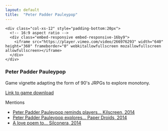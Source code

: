 ```yaml
---
layout: default
title:  "Peter Padder Pauleypop"
---
```


<div class="right">
  <div class="row">

    <div class="col-xs-12" style="padding-bottom:20px">
      <!-- 16:9 aspect ratio -->
      <div class="embed-responsive embed-responsive-16by9">
        <iframe src="https://player.vimeo.com/video/266976293" width="640" height="360" frameborder="0" webkitallowfullscreen mozallowfullscreen allowfullscreen></iframe>
      </div>
    </div>
  </div>

  <h3 align="left">Peter Padder Pauleypop</h3>
  <p>Game vignette adapting the form of 90's JRPGs to explore monotony.</p>
  <p><a href ="https://pjchardt.itch.io/peter-padder-pauleypop">Link to game download</a></p>
  Mentions
  <ul>
    <li><a href="https://killscreen.com/articles/peter-padder-pauleypop-reminds-players-why-being-grown-totally-depressing/">Peter Padder Pauleypop reminds players... Kilscreen, 2014</a></li>
    <li><a href="http://www.paperdroids.com/2015/01/22/budget-gamer-peter-padder-pauleypop-explores-mundane-beauty-games/">Peter Padder Pauleypop explores... Paper Droids, 2014</a> </li>
    <li><a href="http://www.siliconera.com/2014/12/12/love-poem-illusion-gaias-raft-sequence/">A love poem to... Silconera, 2014</a></li>
  </ul>
  </p>
</div>
